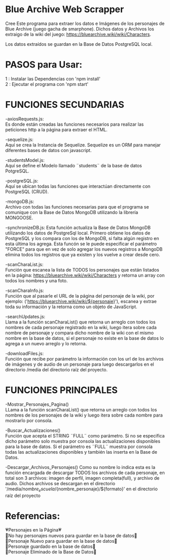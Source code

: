 # Blue Archive Web Scrapper
Cree Este programa para extraer los datos e Imágenes de los personajes de Blue Archive (juego gacha de smarphone). Dichos datos y Archivos los extraigo de la wiki del juego: https://bluearchive.wiki/wiki/Characters.
  
Los datos extraídos se guardan en la Base de Datos PostgreSQL local.  
  
# PASOS para Usar:
1 : Instalar las Dependencias con 'npm install'  
2 : Ejecutar el programa con 'npm start' 
# FUNCIONES SECUNDARIAS
-axiosRequests.js:  
Es donde están creadas las funciones necesarios para realizar las peticiones http a la página para extraer el HTML.  
   
-sequelize.js:   
Aquí se crea la Instancia de Sequelize. Sequelize es un ORM para manejar diferentes bases de datos con javascript.   
    
-studentsModel.js:   
Aquí se define el Modelo llamado ¨students¨ de la base de datos PotgreSQL.   
    
-postgreSQL.js:   
Aquí se ubican todas las funciones que interactúan directamente con PostgreSQL (CRUD).
    
-mongoDB.js:   
Archivo con todas las funciones necesarias para que el programa se comunique con la Base de Datos MongoDB utilizando la librería MONGOOSE.  
    
-synchronizeDB.js:
Esta función actualiza la Base de Datos MongoDB utilizando los datos de PostgreSql local. Primero obtiene los datos de PostgreSQL y los compara con los de MongoDB, si falta algún registro en esta última los agrega. Esta funcón se le puede especificar el parámetro "FORCE" para que en vez de solo agregar los nuevos registros a MongoDB elimina todos los registros que ya existen y los vuelve a crear desde cero.
      
-scanCharaList.js:  
Función que escanea la lista de TODOS los personajes que están listados en la página: https://bluearchive.wiki/wiki/Characters y retorna un array con todos los nombres y una foto.
    
-scanCharaInfo.js:  
Función que al pasarle el URL de la página del personaje de la wiki, por ejemplo: ('https://bluearchive.wiki/wiki/${personaje}'), escanea y extrae toda su información y la retorna como un objeto de JavaScript.  
    
-searchUpdates.js:  
Llama a la función scanCharaList() que retorna un arreglo con todos los nombres de cada personaje registrado en la wiki, luego itera sobre cada nombre de personaje y compara dicho nombre de la wiki con el mismo nombre en la base de datos, si el personaje no existe en la base de datos lo agrega a un nuevo arreglo y lo retorna.  
    
-downloadFiles.js:   
Función que recibe por parámetro la información con los url de los archivos de imágenes y de audio de un personaje para luego descargarlos en el directorio /media del directorio raíz del proyecto.  
      
# FUNCIONES PRINCIPALES   
-Mostrar_Personajes_Pagina()  
LLama a la función scanCharaList() que retorna un arreglo con todos los nombres de los personajes de la wiki y luego itera sobre cada nombre para mostrarlo por consola.
    
-Buscar_Actualizaciones()   
Función que acepta el STRING ¨FULL¨ como parámetro. Si no se especifica dicho parámetro solo muestra por consola las actualizaciones disponibles para la base de datos. Si el parámetro es ¨FULL¨ muestra por consola todas las actualizaciones disponibles y también las inserta en la Base de Datos.   
    
-Descargar_Archivos_Personajes()
Como su nombre lo indica esta es la función encargada de descargar TODOS los archivos de cada personaje, en total son 3 archivos: imagen de perfil, imagen completa(full), y archivo de audio. Dichos archivos se descargan en el directorio '/media/${nombre_escuela}/${nombre_personaje}/${formato}' en el directorio raíz del proyecto
     
# Referencias:  
💗Personajes en la Página💗  
💜No hay personajes nuevos para guardar en la base de datos💜  
💙Personaje Nuevo para guardar en la base de datos💙  
💚Personaje guardado en la base de datos💚  
🖤Personaje Eliminado de la Base de Datos🖤  
